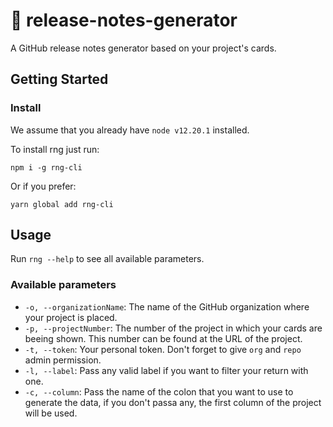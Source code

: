 # 📝 release-notes-generator

A GitHub release notes generator based on your project's cards.

## Getting Started

### Install

We assume that you already have `node v12.20.1` installed.

To install rng just run:

```
npm i -g rng-cli
```

Or if you prefer:

```
yarn global add rng-cli
```

## Usage

Run `rng --help` to see all available parameters.

### Available parameters
- `-o, --organizationName`: The name of the GitHub organization where your project is placed.
- `-p, --projectNumber`: The number of the project in which your cards are beeing shown. This number can be found at the URL of the project.
- `-t, --token`: Your personal token. Don't forget to give `org` and `repo` admin permission.
- `-l, --label`: Pass any valid label if you want to filter your return with one.
- `-c, --column`: Pass the name of the colon that you want to use to generate the data, if you don't passa any, the first column of the project will be used.
